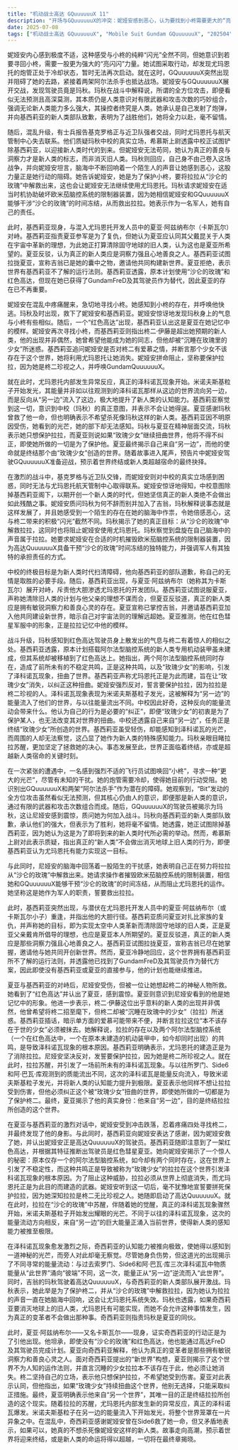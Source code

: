 ```yaml
---
title: "机动战士高达 GQuuuuuuX 11"
description: "开场与GQuuuuuuX的冲突：妮娅安感到恶心，认为要找到小柊需要更大的“亮闪闪”。她试图行动，但遇到障碍，炮管正在冷却。GQuuuuuuX出现并妨碍她的行动，两架阿尔法杀手也到场。妮娅安和玛秋在战斗中，玛秋解释全方位攻击是人类意识对有限武器和攻击次数的组合，强调即使是新人类，操控者也终归是人。玛秋承认是自己发射了炮弹，并对基西莉亚的新人类部队表示抱歉，表示为了战胜他们将不会留手。玛秋与尤玛恩托的秘密：基克罗格与近卫队交战，妮娅安对中校的立场感到困惑，无法联系上尤玛恩托航天管制。中校被揭露打算除掉基西莉亚阁下，以迎接新人类时代，但妮娅安认为真正的新人类不会做这种事。妮娅安质问玛秋为何不告而别并加入吉翁，玛秋表示事情就是这样发展，且她感觉有个陌生人在脑中妨碍她，让她恶心。玛秋透露其目的是从沙仑的玫瑰中救出拉拉，这将阻止妮娅安使用尤玛恩托。玛秋要求妮娅安在适当的时机破坏欧米茄脑控系统的限制器装置，因为Gundam QuuuuuuX能够干涉沙仑玫瑰的时间冻结，并表示军人自有军人的担责方式。基西莉亚与夏亚的对峙：基西莉亚出现，与夏亚·阿兹纳布尔（卡斯瓦尔小子）重逢。基西莉亚质问夏亚的复仇目的，并声称自己为了人类在太空的革新，计划清除固守地球的旧人类，认为这正是夏亚所希望的。夏亚反驳称洞察力强且心地善良的人才是新人类。基西莉亚试图拉拢夏亚，宣称吉翁已是她的所有物，希望夏亚与她共同构建新世界。夏亚则表示这个世界有基西莉亚不知道的运行法则，并透露他已获得Gundam FreD及其驾驶员作为替代，即使没有夏亚，他也能执行计划。混乱与拉拉的苏醒：妮娅安在夏亚与基西莉亚的对话中受到冲击，跌落并感到疼痛，同时寻找柊二。她看到柊二的身影。基西莉亚感谢妮娅安救了她，并认出她是Gundam QuuuuuuX的驾驶员。基西莉亚看到了红色高达，猜测是夏亚。基西莉亚向妮娅安解释，原本只有一个的阿尔法型脑控系统，现在有两个同时存在，它们的共鸣导致了不稳定，这正是玫瑰少女（拉拉）在这个世界引发泽科诺瓦的原因，因此拉拉必须从这个世界上消失。尤玛恩托正是为此而建造的。妮娅安誓死保护拉拉，因为她是柊二珍视的人，并启动了Gundam QuuuuuuX。拉拉在沙仑的玫瑰中苏醒，真正的泽科诺瓦现象开始，米诺夫斯基粒子开始发光。另一个世界的访客：基西莉亚在泽科诺瓦引发的现象中，认知能力提高到极限，看到了光。她感谢妮娅安曾在Side 6救了她，但表示若有可能，她真的不想杀死像妮娅安这样的新人类。基西莉亚受伤，但只有她能看到光，因为能量从“另一边”流入了“这一边”。科学家分析此次泽科诺瓦与过去不同，过去是“这一边”的质能流向“另一边”，而此次是相反的。柊二表示他只是不想让拉拉受伤，夏亚同意并解释如果玫瑰少女继续扭曲这个世界，他必须修正，并透露他来自“另一边”，目的是终结拉拉创造的这个世界。预告下一集是结局，探讨是世界终结，还是新人类的宿命能被超越。"
date: 2025-07-08
tags: ["机动战士高达 GQuuuuuuX", "Mobile Suit Gundam GQuuuuuuX", "202504"]
---
```


妮娅安内心感到极度不适，这种感受与小柊的纯粹“闪光”全然不同，但她意识到若要寻回小柊，需要一股更为强大的“亮闪闪”力量。她试图采取行动，却发现尤玛恩托的炮管正处于冷却状态，暂时无法再次启动。就在这时，GQuuuuuuX突然出现并阻碍了她的去路，紧接着两架阿尔法杀手也抵达战场。妮娅安与GQuuuuuuX展开交战，发现驾驶员竟是玛秋。玛秋在战斗中解释说，所谓的全方位攻击，即便看似无法预测且高深莫测，其本质仍是人类意识对有限武器和攻击次数的巧妙组合，强调无论新人类能力多么强大，其操控者终究是人类。她承认是自己发射了炮弹，并向基西莉亚的新人类部队致歉，表明为了战胜他们，她将全力以赴，毫不留情。

随后，混乱升级，有士兵报告基克罗格正与近卫队强者交战，同时尤玛恩托与航天管制中心失去联系。他们质疑玛秋中校的真实立场，希慕斯上尉透露中校正试图铲除基西莉亚，以迎接新人类时代的到来。但妮娅安无法苟同，她认为真正的善良与洞察力才是新人类的标志，而非消灭旧人类。玛秋则回应，自己身不由己卷入这场战争，并向妮娅安坦言，脑海中不断回响着一个陌生人的声音让她感到恶心，这股力量正是她行动的阻碍。她告诉妮娅安，她是为了保护小柊，要将拉拉从“沙仑的玫瑰”中解救出来，这也会让妮娅安无法继续使用尤玛恩托。玛秋请求妮娅安在适当时机协助破坏欧米茄脑控系统的限制器装置，因为她相信妮娅安和GQuuuuuuX能够干涉“沙仑的玫瑰”的时间冻结，从而救出拉拉。她表示作为一名军人，她有自己的责任。

此时，基西莉亚现身，与混入尤玛恩托开发人员中的夏亚·阿兹纳布尔（卡斯瓦尔）对峙。基西莉亚指责夏亚参军是为了复仇，但她认为夏亚应认同其父戴昆关于人类在宇宙中革新的理想，为此她正打算清除固守地球的旧人类，认为这也是夏亚所希望的。夏亚反驳，认为真正的新人类应是洞察力强且心地善良之人。基西莉亚试图拉拢夏亚，宣称吉翁已是她的囊中之物，邀请他共同构建新世界。夏亚拒绝，表示世界有基西莉亚不了解的运行法则。基西莉亚透露，原本计划使用“沙仑的玫瑰”和红色高达，但现在她已获得了GundamFreD及其驾驶员作为替代，因此夏亚的存在已不再重要。

妮娅安在混乱中疼痛醒来，急切地寻找小柊。她感知到小柊的存在，并呼唤他快逃。玛秋及时出现，救下了妮娅安和基西莉亚。妮娅安惊讶地发现玛秋身上的气息与小柊有些相似。随后，一个“红色高达”出现，基西莉亚认出这是夏亚在她记忆中的模样。妮娅安再次寻找小柊，而基西莉亚则指出柊二·伊藤是超出她预期的新人类，他的出现并非偶然，她曾希望他能成为她的同志，但他却被“沉睡在玫瑰里的少女”所迷惑。基西莉亚追问妮娅安是否对柊二有爱慕之情，并断言那个少女不该存在于这个世界，她将利用尤玛恩托让她消失。妮娅安拼命阻止，坚称要保护拉拉，因为她是柊二珍视之人，并呼唤GundamQuuuuuuX。

就在此时，尤玛恩托内部发生异常反应，真正的泽科诺瓦现象开始。米诺夫斯基粒子开始发光，其能量并非如以往观测到的泽科诺瓦那样从这边的世界流向另一边，而是反向从“另一边”流入了这边，极大地提升了新人类的认知能力。基西莉亚察觉到这一切，意识到中校（玛秋）的真正意图，并表示不会让她得逞。夏亚感谢玛秋曾救了他一命，但也明确表示不希望杀死像玛秋这样的新人类。基西莉亚因不明原因受伤，她看到的光芒，她的部下却无法感知。玛秋与夏亚在精神层面交流，玛秋表示她只想保护拉拉，而夏亚则说如果“玫瑰少女”继续扭曲世界，他将不得不纠正，即使她所做的一切是为了保护他。夏亚最终揭示自己来自“另一边”，而他的使命就是终结那个由“玫瑰少女”创造的世界。随着故事进入尾声，预告片中妮娅安驾驶GQuuuuuuX准备迎战，预示着世界终结或新人类超越宿命的最终抉择。

在激烈的战斗中，基克罗格与近卫队交锋，而妮娅安则对中校的真实立场感到困惑，同时无法与尤玛恩托航天管制中心取得联系。妮娅安惊讶地得知，中校意图除掉基西莉亚阁下，以期开创一个新人类的时代，但她坚信真正的新人类绝不会做出如此残酷之事。妮娅安质问玛秋为何不辞而别并加入了吉翁，玛秋解释说事态就是这样发展了，并且她感受到一个陌生的存在在她的脑海中作祟，令她倍感恶心，这与柊二带来的积极“闪光”截然不同。玛秋揭示了她的真正目标：从“沙仑的玫瑰”中解救拉拉，这同时也将阻止妮娅安使用尤玛恩托。玛秋察觉到盘旋在自己脑海中的声音属于拉拉。她要求妮娅安在合适的时机摧毁欧米茄脑控系统的限制器装置，因为高达QuuuuuuX具备干预“沙仑的玫瑰”时间冻结的独特能力，并强调军人有其独特的承担责任的方式。

中校的终极目标是为新人类时代扫清障碍，他向基西莉亚的部队道歉，称自己的无情是取胜的必要手段。随后，基西莉亚出现，与夏亚·阿兹纳布尔（她称其为卡斯瓦尔）展开对峙，斥责他大胆渗透尤玛恩托的开发团队。基西莉亚试图说服夏亚，声称她清除旧人类的计划与他父亲的理想不谋而合，但夏亚反驳道，真正的新人类应是拥有敏锐洞察力和善良心灵的存在。夏亚宣称已掌控吉翁，并邀请基西莉亚加入他共同建设新世界，暗示自己对宇宙法则的理解远超她。夏亚推测，他在红色彗星军服中的形象，正是拉拉记忆中他的模样。

战斗升级，玛秋感知到红色高达驾驶员身上散发出的气息与柊二有着惊人的相似之处。基西莉亚透露，原本计划搭载阿尔法型脑控系统的新人类专用机动装甲虽未建成，但其系统却被移植到了红色高达上。她指出，两个阿尔法型脑控系统同时存在，造成了前所未有的不稳定共鸣，正是这种共鸣，以及“玫瑰少女”的影响，引发了泽科诺瓦现象，扭曲了世界。基西莉亚声称尤玛恩托正是为此而建，旨在让“玫瑰少女”消失，以纠正这种扭曲。妮娅安强烈反对，誓言要保护拉拉，因为拉拉是柊二珍视的人。泽科诺瓦现象表现为米诺夫斯基粒子发光，这被解释为“另一边”的能量流入了他们的世界，与以往能量流出不同。中校因此好奇，这种反向的能量流动会带来什么。他认为自己的行为是必要的“纠正”，即便“玫瑰少女”的初衷是为了保护某人，也无法改变其对世界的扭曲。中校还透露自己来自“另一边”，任务正是终结“玫瑰少女”所创造的世界。基西莉亚虽受轻伤，却能感知到泽科诺瓦的光芒，而周围的人却无法察觉，这凸显了她作为新人类的特殊感知能力。玛秋亲眼目睹拉拉苏醒，更加坚定了拯救她的决心。事态发展至此，世界正面临着终结，亦或是超越新人类宿命的关键时刻。

在一次紧张的遭遇中，一名感到强烈不适的飞行员试图唤回“小柊”，寻求一种“更大的光芒”，尽管有未知的干扰。她的炮管需要冷却，使得她目前的行动受阻。她识别出GQuuuuuuX和两架“阿尔法杀手”作为潜在的障碍。她观察到，“Bit”发动的全方位攻击虽然看似无法预测，但其核心仍由人的意识，即便那是新人类的意识，通过有限的武器和攻击次数组合而成。随后，GQuuuuuuX的驾驶员被揭示为玛秋，这让尼娅安感到震惊，质问她为何加入战斗。玛秋向基西莉亚的新人类部队致歉，承认他们的强大，但表示为了胜利，她将毫不留情。她透露，她正试图除掉基西莉亚，因为她认为这是为了即将到来的新人类时代所必需的举动。然而，希慕斯上尉对此表示质疑，指出真正的“新人类”不会做出消灭地球上旧人类的行为，即便基西莉亚认为尤玛恩托有能力实现这一目标。

与此同时，尼娅安的脑海中回荡着一股陌生的干扰感，她表明自己正在努力将拉拉从“沙仑的玫瑰”中解救出来。她请求操作者摧毁欧米茄脑控系统的限制装置，相信她和GQuuuuuuX能够干预“沙仑的玫瑰”的时间冻结，从而阻止尤玛恩托的运作。她坚称这是她作为军人的职责，誓要救出拉拉。

此时，基西莉亚突然出现，与潜伏在尤玛恩托开发人员中的夏亚·阿兹纳布尔（或卡斯瓦尔小子）重逢，并指出他的大胆行径。基西莉亚质问夏亚对扎比家族的复仇，并声称她的目标，即为实现太空中人类革新而清除固守地球的旧人类，正是夏亚父亲戴肯所倡导的理想，也应是夏亚本人所期望的。夏亚反驳道，真正的新人类应是那些洞察力强且心地善良之人。基西莉亚试图拉拢夏亚，宣称吉翁已尽在她掌握，邀请他与她共同开创新世界。然而，夏亚冷静地回应，这个世界拥有基西莉亚所不了解的运行法则，并透露他已找到了GundamFreD及其驾驶员作为替代方案，因此即使没有基西莉亚或夏亚的直接参与，他的计划也能继续推进。

夏亚与基西莉亚的对峙后，尼娅安受伤，但被一位让她想起柊二的神秘人物所救。她看到了“红色高达”并认出了夏亚，感到震惊。夏亚则意识到尼娅安看到的他是她记忆中的形象。他进一步表示，柊二·伊藤这位出乎意料的新人类的出现并非偶然，他曾希望将柊二招至麾下，但柊二却被“沉睡在玫瑰中的少女”（拉拉）所迷惑。基西莉亚插话，暗示单方面的爱慕可能带来不便，并断言拉拉这位“本不该存在于世的少女”必须被抹去。她解释说，拉拉的存在以及两个阿尔法型脑控系统（一个在红色高达中，一个在原本未建造的机动装甲中，如今却同时出现）的共鸣，是导致泽科诺瓦现象的根本原因。基西莉亚明确表示，尤玛恩托的建造正是为了消除拉拉。尼娅安坚决反对，发誓要保护拉拉，因为她是柊二所珍视之人。就在此时，拉拉苏醒，并引发了一场前所未有的泽科诺瓦现象。与以往所罗门、Side6和阿·巴瓦·库观测到的质能流出不同，这次的泽科诺瓦是能量反向流入，导致米诺夫斯基粒子发光，并将新人类的认知能力提升到极限。夏亚表示他同样不想让拉拉受到伤害，但他必须纠正这个被“玫瑰少女”扭曲的世界，即使她所做的一切都是为了保护柊二。最终，夏亚揭示了他的真实身份：他来自“另一边”，目的是终结拉拉所创造的这个世界。

在夏亚与基西莉亚的激烈对话中，妮娅安受到冲击跌落，忍着疼痛四处寻找柊二，并最终发现了他的身影。与此同时，基西莉亚向妮娅安表达了感谢，因为妮娅安救了她，并认出妮娅安正是高达QuuuuuuX的驾驶员。基西莉亚随即注意到了一架红色高达，并根据其特征推断出驾驶员是红色彗星夏亚。她向妮娅安揭示了一个惊人的秘密：原本仅存一个的阿尔法型脑控系统，如今却有两个同时存在，这在世界上引发了不稳定性，而这种共鸣正是导致被称为“玫瑰少女”的拉拉在这个世界引发泽科诺瓦现象的根本原因。为了阻止这种威胁，拉拉必须从世界上彻底消失，而尤玛恩托正是为此目的而建造的武器。妮娅安听到这一切后，毫不犹豫地宣誓要拼死保护拉拉，因为她深知拉拉是柊二无比珍视之人。她随即启动了高达QuuuuuuX。就在此时，拉拉在“沙仑的玫瑰”中苏醒，伴随着她的觉醒，真正的泽科诺瓦现象骤然开始，米诺夫斯基粒子开始发出耀眼的光芒。不同于以往的泽科诺瓦现象，这次的能量流动方向相反，来自“另一边”的巨大能量正涌入当前世界，使得新人类的感知能力被推至极限。

在泽科诺瓦现象愈发激烈之际，奇西莉亚的认知能力被推向极致，使她得以感知到一道神秘的光芒，而旁人对此却毫无察觉。尽管她身负伤势，但这道光的出现揭示了不同寻常的能量流动：与过去索罗门、Side6和阿·巴瓦·库三次泽科诺瓦中物质能量从“此世界”涌向“彼端”不同，这一次，能量正从“另一边”逆流而入“此世界”。同时，吉翁的玛秋驾驶着高达QuuuuuuX，与奇西莉亚的新人类部队展开激战。玛秋表示，她此举是为了保护柊二，并从“沙仑的玫瑰”中解救拉拉，因为她认为拉拉的声音一直在她脑海中回响，这会让尤玛恩托系统失效。玛秋也透露，如果奇西莉亚要消灭地球上的旧人类，尤玛恩托有可能实现，而她不会允许这种事情发生，因为真正的变革者不会做出那种事。奇西莉亚则指责玛秋是夏亚的同伙。

此时，夏亚·阿兹纳布尔——又名卡斯瓦尔——现身，证实奇西莉亚的行动正是为了引他出现。他坦承，即使没有“沙仑的玫瑰”和红色高达，他也能通过高达FreD及其驾驶员完成计划。夏亚向奇西莉亚解释，他认为真正的变革者是那些拥有敏锐洞察力和善良心灵之人。面对奇西莉亚提出的“新世界”构想，夏亚则揭示了这个世界不为人知的运作法则，并直言沉睡的少女拉拉本不该存在于此，他必须让她消失。柊二坚持自己的立场，表示他只想保护拉拉，不希望她受到伤害。夏亚对此表示认同，但他指出，如果“玫瑰少女”持续扭曲这个世界，他别无选择，只能采取纠正措施。最终，夏亚明确表示他来自“另一个世界”，其唯一目的正是终结拉拉所创造的这个现实。随着拉拉的苏醒，尤玛恩托内部发生新的异常反应，真正的泽科诺瓦爆发。米诺夫斯基粒子在另一边的能量流入下开始发光，将整个世界笼罩在一片异象之中。在混乱中，奇西莉亚感谢妮娅安曾在Side6救了她一命，但又矛盾地表示，如果可以，她真的不想杀死像妮娅安这样的新人类。故事走向高潮，预示着世界将迎来终结，或是新人类的命运将得以超越，一切将在最终章揭晓。